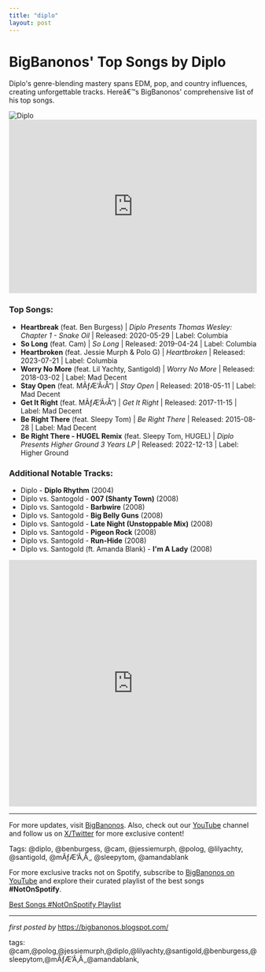 ```yaml
---
title: "diplo"
layout: post
---
```

<!-- Title of the Post -->
<h1>BigBanonos' Top Songs by Diplo</h1> <!-- Introductory Text -->
<p>Diplo's genre-blending mastery spans EDM, pop, and country influences, creating unforgettable tracks. Hereâ€™s BigBanonos' comprehensive list of his top songs.</p> <!-- Featured Image -->
<div> <img src="https://i.scdn.co/image/ab67616d00001e02f3806fa84b88569de46f0a24" alt="Diplo">
</div> <!-- Spotify Embed -->
<div> <iframe src="https://open.spotify.com/embed/playlist/0qOW7KHWPmpzA7FMfB22s7?utm_source=generator" width="100%" height="352" frameBorder="0" allowfullscreen="" allow="autoplay; clipboard-write; encrypted-media; fullscreen; picture-in-picture" loading="lazy"></iframe>
</div> <!-- Song Information -->
<h3>Top Songs:</h3>
<ul> <li><strong>Heartbreak</strong> (feat. Ben Burgess) | <em>Diplo Presents Thomas Wesley: Chapter 1 - Snake Oil</em> | Released: 2020-05-29 | Label: Columbia</li> <li><strong>So Long</strong> (feat. Cam) | <em>So Long</em> | Released: 2019-04-24 | Label: Columbia</li> <li><strong>Heartbroken</strong> (feat. Jessie Murph & Polo G) | <em>Heartbroken</em> | Released: 2023-07-21 | Label: Columbia</li> <li><strong>Worry No More</strong> (feat. Lil Yachty, Santigold) | <em>Worry No More</em> | Released: 2018-03-02 | Label: Mad Decent</li> <li><strong>Stay Open</strong> (feat. MÃƒÆ’Ã‹Å“) | <em>Stay Open</em> | Released: 2018-05-11 | Label: Mad Decent</li> <li><strong>Get It Right</strong> (feat. MÃƒÆ’Ã‹Å“) | <em>Get It Right</em> | Released: 2017-11-15 | Label: Mad Decent</li> <li><strong>Be Right There</strong> (feat. Sleepy Tom) | <em>Be Right There</em> | Released: 2015-08-28 | Label: Mad Decent</li> <li><strong>Be Right There - HUGEL Remix</strong> (feat. Sleepy Tom, HUGEL) | <em>Diplo Presents Higher Ground 3 Years LP</em> | Released: 2022-12-13 | Label: Higher Ground</li>
</ul> <h3>Additional Notable Tracks:</h3>
<ul> <li>Diplo - <strong>Diplo Rhythm</strong> (2004)</li> <li>Diplo vs. Santogold - <strong>007 (Shanty Town)</strong> (2008)</li> <li>Diplo vs. Santogold - <strong>Barbwire</strong> (2008)</li> <li>Diplo vs. Santogold - <strong>Big Belly Guns</strong> (2008)</li> <li>Diplo vs. Santogold - <strong>Late Night (Unstoppable Mix)</strong> (2008)</li> <li>Diplo vs. Santogold - <strong>Pigeon Rock</strong> (2008)</li> <li>Diplo vs. Santogold - <strong>Run-Hide</strong> (2008)</li> <li>Diplo vs. Santogold (ft. Amanda Blank) - <strong>I'm A Lady</strong> (2008)</li>
</ul> <!-- Additional YouTube Embed -->
<div> <iframe allow="encrypted-media" allowfullscreen="" frameborder="0" gesture="media" height="500" src="https://www.youtube.com/embed/videoseries?list=PLtuNtuTatqI14xGCYF1oGA33yWBsKpCxZ" width="100%"></iframe>
</div> <!-- Footer Links -->
<hr />
<p>For more updates, visit <a href="https://bigbanonos.blogspot.com/" target="_blank">BigBanonos</a>. Also, check out our <a href="https://www.youtube.com/@BigBanonos" target="_blank">YouTube</a> channel and follow us on <a href="https://x.com/bigbanonos" target="_blank">X/Twitter</a> for more exclusive content!</p> <!-- Tags -->
<p>Tags: @diplo, @benburgess, @cam, @jessiemurph, @polog, @lilyachty, @santigold, @mÃƒÆ’Ã‚Â¸, @sleepytom, @amandablank</p>


<!--Subscribe and Playlist Links-->
<div>
    <p>For more exclusive tracks not on Spotify, subscribe to <a href="https://www.youtube.com/@BigBanonos" target="_blank">BigBanonos on YouTube</a> and explore their curated playlist of the best songs <strong>#NotOnSpotify</strong>.</p>
    <p><a href="https://www.youtube.com/playlist?list=PLtuNtuTatqI0kFahUCbtbfenC_ET5O_tr" target="_blank">Best Songs #NotOnSpotify Playlist<br /></a></p></div>

<hr />

<p><em>first posted by</em> <a href="https://bigbanonos.blogspot.com/" rel="noopener" target="_new">https://bigbanonos.blogspot.com/</a></p>

<p>tags: @cam,@polog,@jessiemurph,@diplo,@lilyachty,@santigold,@benburgess,@sleepytom,@mÃƒÆ’Ã‚Â¸,@amandablank,</p>
